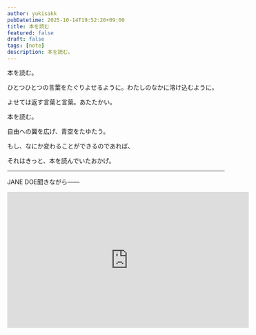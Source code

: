 ```yaml
---
author: yukisakk
pubDatetime: 2025-10-14T19:52:26+09:00
title: 本を読む
featured: false
draft: false
tags: [note]
description: 本を読む。
---
```


本を読む。

ひとつひとつの言葉をたぐりよせるように。わたしのなかに溶け込むように。

よせては返す言葉と言葉。あたたかい。

本を読む。

自由への翼を広げ、青空をたゆたう。

もし、なにか変わることができるのであれば、

それはきっと、本を読んでいたおかげ。

---

JANE DOE聞きながら——

<iframe width="560" height="315" src="https://www.youtube.com/embed/sPLqsLsooJY?si=ectyO-uvizFG-Euq" title="YouTube video player" frameborder="0" allow="accelerometer; autoplay; clipboard-write; encrypted-media; gyroscope; picture-in-picture; web-share" referrerpolicy="strict-origin-when-cross-origin" allowfullscreen></iframe>
